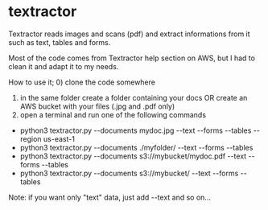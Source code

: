 # textractor
Textractor reads images and scans (pdf) and extract informations from it such as text, tables and forms.

Most of the code comes from Textractor help section on AWS, but I had to clean it and adapt it to my needs.

How to use it;
0) clone the code somewhere
1) in the same folder create a folder containing your docs OR create an AWS bucket with your files (.jpg and .pdf only)
2) open a terminal and run one of the following commands

- python3 textractor.py --documents mydoc.jpg --text --forms --tables --region us-east-1
- python3 textractor.py --documents ./myfolder/ --text --forms --tables
- python3 textractor.py --documents s3://mybucket/mydoc.pdf --text --forms --tables
- python3 textractor.py --documents s3://mybucket/ --text --forms --tables

Note: if you want only "text" data, just add --text and so on...

